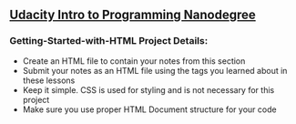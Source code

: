 ## <a href="https://www.udacity.com/course/intro-to-programming-nanodegree--nd000"> Udacity Intro to Programming Nanodegree </a> 

### Getting-Started-with-HTML Project Details:
- Create an HTML file to contain your notes from this section
- Submit your notes as an HTML file using the tags you learned about in these lessons
- Keep it simple. CSS is used for styling and is not necessary for this project
- Make sure you use proper HTML Document structure for your code
